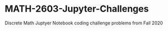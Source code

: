 # MATH-2603-Jupyter-Challenges
Discrete Math Juptyer Notebook coding challenge problems from Fall 2020
